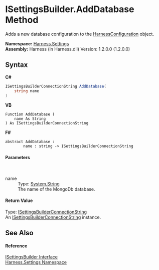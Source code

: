 # ISettingsBuilder.AddDatabase Method 
 

Adds a new database configuration to the <a href="aea1a0da-0211-3e8d-e69f-7300dd07906e">HarnessConfiguration</a> object.

**Namespace:**&nbsp;<a href="71b20054-d355-35ae-710d-5484ba2d4fce">Harness.Settings</a><br />**Assembly:**&nbsp;Harness (in Harness.dll) Version: 1.2.0.0 (1.2.0.0)

## Syntax

**C#**<br />
``` C#
ISettingsBuilderConnectionString AddDatabase(
	string name
)
```

**VB**<br />
``` VB
Function AddDatabase ( 
	name As String
) As ISettingsBuilderConnectionString
```

**F#**<br />
``` F#
abstract AddDatabase : 
        name : string -> ISettingsBuilderConnectionString 

```


#### Parameters
&nbsp;<dl><dt>name</dt><dd>Type: <a href="http://msdn2.microsoft.com/en-us/library/s1wwdcbf" target="_blank">System.String</a><br />The name of the MongoDb database.</dd></dl>

#### Return Value
Type: <a href="f2f6da3f-37e0-8c04-2eed-1ce4b36c52bf">ISettingsBuilderConnectionString</a><br />An <a href="f2f6da3f-37e0-8c04-2eed-1ce4b36c52bf">ISettingsBuilderConnectionString</a> instance.

## See Also


#### Reference
<a href="8d186952-b571-4059-d808-432456a6184e">ISettingsBuilder Interface</a><br /><a href="71b20054-d355-35ae-710d-5484ba2d4fce">Harness.Settings Namespace</a><br />